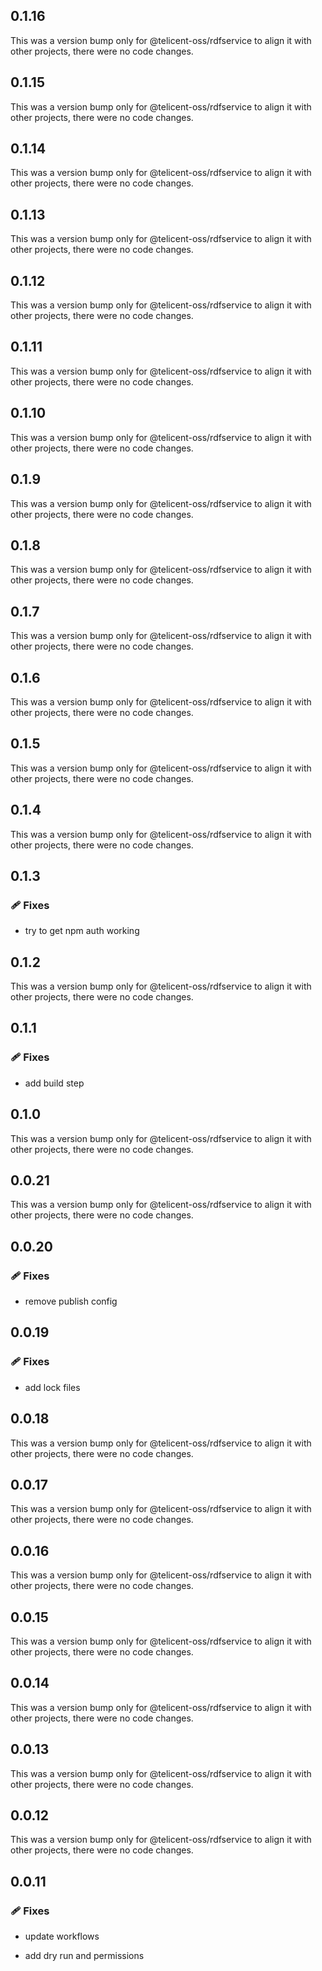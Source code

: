 ## 0.1.16

This was a version bump only for @telicent-oss/rdfservice to align it with other projects, there were no code changes.

## 0.1.15

This was a version bump only for @telicent-oss/rdfservice to align it with other projects, there were no code changes.

## 0.1.14

This was a version bump only for @telicent-oss/rdfservice to align it with other projects, there were no code changes.

## 0.1.13

This was a version bump only for @telicent-oss/rdfservice to align it with other projects, there were no code changes.

## 0.1.12

This was a version bump only for @telicent-oss/rdfservice to align it with other projects, there were no code changes.

## 0.1.11

This was a version bump only for @telicent-oss/rdfservice to align it with other projects, there were no code changes.

## 0.1.10

This was a version bump only for @telicent-oss/rdfservice to align it with other projects, there were no code changes.

## 0.1.9

This was a version bump only for @telicent-oss/rdfservice to align it with other projects, there were no code changes.

## 0.1.8

This was a version bump only for @telicent-oss/rdfservice to align it with other projects, there were no code changes.

## 0.1.7

This was a version bump only for @telicent-oss/rdfservice to align it with other projects, there were no code changes.

## 0.1.6

This was a version bump only for @telicent-oss/rdfservice to align it with other projects, there were no code changes.

## 0.1.5

This was a version bump only for @telicent-oss/rdfservice to align it with other projects, there were no code changes.

## 0.1.4

This was a version bump only for @telicent-oss/rdfservice to align it with other projects, there were no code changes.

## 0.1.3


### 🩹 Fixes

- try to get npm auth working

## 0.1.2

This was a version bump only for @telicent-oss/rdfservice to align it with other projects, there were no code changes.

## 0.1.1


### 🩹 Fixes

- add build step

## 0.1.0

This was a version bump only for @telicent-oss/rdfservice to align it with other projects, there were no code changes.

## 0.0.21

This was a version bump only for @telicent-oss/rdfservice to align it with other projects, there were no code changes.

## 0.0.20


### 🩹 Fixes

- remove publish config

## 0.0.19


### 🩹 Fixes

- add lock files

## 0.0.18

This was a version bump only for @telicent-oss/rdfservice to align it with other projects, there were no code changes.

## 0.0.17

This was a version bump only for @telicent-oss/rdfservice to align it with other projects, there were no code changes.

## 0.0.16

This was a version bump only for @telicent-oss/rdfservice to align it with other projects, there were no code changes.

## 0.0.15

This was a version bump only for @telicent-oss/rdfservice to align it with other projects, there were no code changes.

## 0.0.14

This was a version bump only for @telicent-oss/rdfservice to align it with other projects, there were no code changes.

## 0.0.13

This was a version bump only for @telicent-oss/rdfservice to align it with other projects, there were no code changes.

## 0.0.12

This was a version bump only for @telicent-oss/rdfservice to align it with other projects, there were no code changes.

## 0.0.11


### 🩹 Fixes

- update workflows

- add dry run and permissions